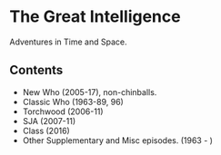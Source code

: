 # The Great Intelligence
Adventures in Time and Space. <br>
## Contents
- New Who (2005-17), non-chinballs.
- Classic Who (1963-89, 96)
- Torchwood (2006-11)
- SJA (2007-11)
- Class (2016)
- Other Supplementary and Misc episodes. (1963 - )

